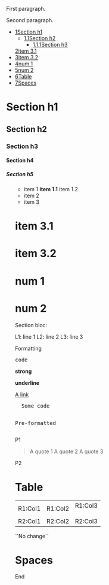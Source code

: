 <p>First paragraph.</p><p>Second paragraph.</p><div class="wiki-toc"><ul class="wiki-toc-entry"><li class="wiki-toc-entry"><a class="wiki-toc-ref" href="#section_1"><span class="wiki-toc-level">1</span><span class="wiki-toc-title">Section h1</span></a><ul class="wiki-toc-entry"><li class="wiki-toc-entry"><a class="wiki-toc-ref" href="#section_1_1"><span class="wiki-toc-level">1.1</span><span class="wiki-toc-title">Section h2</span></a><ul class="wiki-toc-entry"><li class="wiki-toc-entry"><a class="wiki-toc-ref" href="#section_1_1_1"><span class="wiki-toc-level">1.1.1</span><span class="wiki-toc-title">Section h3</span></a></li></ul></li></ul><a class="wiki-toc-ref" href="#section_2"><span class="wiki-toc-level">2</span><span class="wiki-toc-title">item 3.1</span></a></li><li class="wiki-toc-entry"><a class="wiki-toc-ref" href="#section_3"><span class="wiki-toc-level">3</span><span class="wiki-toc-title">item 3.2</span></a></li><li class="wiki-toc-entry"><a class="wiki-toc-ref" href="#section_4"><span class="wiki-toc-level">4</span><span class="wiki-toc-title">num 1</span></a></li><li class="wiki-toc-entry"><a class="wiki-toc-ref" href="#section_5"><span class="wiki-toc-level">5</span><span class="wiki-toc-title">num 2</span></a></li><li class="wiki-toc-entry"><a class="wiki-toc-ref" href="#section_6"><span class="wiki-toc-level">6</span><span class="wiki-toc-title">Table</span></a></li><li class="wiki-toc-entry"><a class="wiki-toc-ref" href="#section_7"><span class="wiki-toc-level">7</span><span class="wiki-toc-title">Spaces</span></a></li></ul></div><h1 id="section_1">Section h1</h1><h2 id="section_1_1">Section h2</h2><h3 id="section_1_1_1">Section h3</h3><h4 id="section_1_1_1_1">Section h4</h4><h5 id="section_1_1_1_1_1">Section h5</h5><ul><ul><ul><ul /></ul></ul></ul><ul><li>item 1
<b> item 1.1</b>
 item 1.2
</li><li>item 2
</li><li>item 3
</li></ul><h1 id="section_2">item 3.1</h1><h1 id="section_3">item 3.2</h1><h1 id="section_4">num 1</h1><h1 id="section_5">num 2</h1><p>Section bloc:</p><p> L1: line 1
 L2: line 2
 L3: line 3</p><p>Formatting</p><p><tt>code</tt></p><p><b>strong</b></p><p><b>underline</b></p><p><a href="https://link-url/">A link</a></p><pre>
  Some code

  Pre-formatted
</pre><p>P1</p><blockquote><p>A quote 1
A quote 2
A quote 3</p></blockquote><p>P2</p><h1 id="section_6">Table</h1><table><tr><td> R1:Col1 </td><td>R1:Col2 </td><td>R1:Col3 
</td></tr><tr><td>R2:Col1 </td><td>R2:Col2 </td><td>R2:Col3 </td></tr></table><p>``No change``</p><h1 id="section_7">Spaces</h1><p>End</p>
